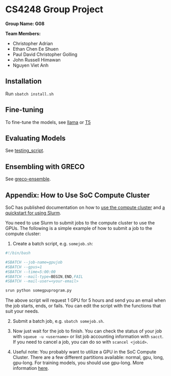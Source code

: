 # CS4248 Group Project

**Group Name: G08**

**Team Members:**

- Christopher Adrian
- Ethan Chen Ee Shuen
- Paul David Christopher Golling
- John Russell Himawan
- Nguyen Viet Anh

## Installation

Run `sbatch install.sh`

## Fine-tuning

To fine-tune the models, see [llama](./baseline-llama/) or [T5](./baseline-t5/)

## Evaluating Models

See [testing_script](./testing_script/).

## Ensembling with GRECO

See [greco-ensemble](./greco-ensemble/).

## Appendix: How to Use SoC Compute Cluster

SoC has published documentation on how to [use the compute cluster](https://dochub.comp.nus.edu.sg/cf/services/compute-cluster) and [a quickstart for using Slurm](https://dochub.comp.nus.edu.sg/cf/guides/compute-cluster/slurm-quick).

You need to use Slurm to submit jobs to the compute cluster to use the GPUs. The following is a simple example of how to submit a job to the compute cluster:

1. Create a batch script, e.g. `somejob.sh`:

```bash
#!/bin/bash

#SBATCH --job-name=gpujob
#SBATCH --gpus=1
#SBATCH --time=5:00:00
#SBATCH --mail-type=BEGIN,END,FAIL
#SBATCH --mail-user=<your-email>

srun python somegpuprogram.py
```

The above script will request 1 GPU for 5 hours and send you an email when the job starts, ends, or fails. You can edit the script with the functions that suit your needs.

2. Submit a batch job, e.g. `sbatch somejob.sh`.

3. Now just wait for the job to finish. You can check the status of your job with `squeue -u <username>` or list job accounting information with `sacct`. If you need to cancel a job, you can do so with `scancel <jobid>`.

4. Useful note: You probably want to utilize a GPU in the SoC Compute Cluster. There are a few different partitions available: normal, gpu, long, gpu-long. For training models, you should use gpu-long. More information [here](https://dochub.comp.nus.edu.sg/cf/guides/compute-cluster/gpu).
